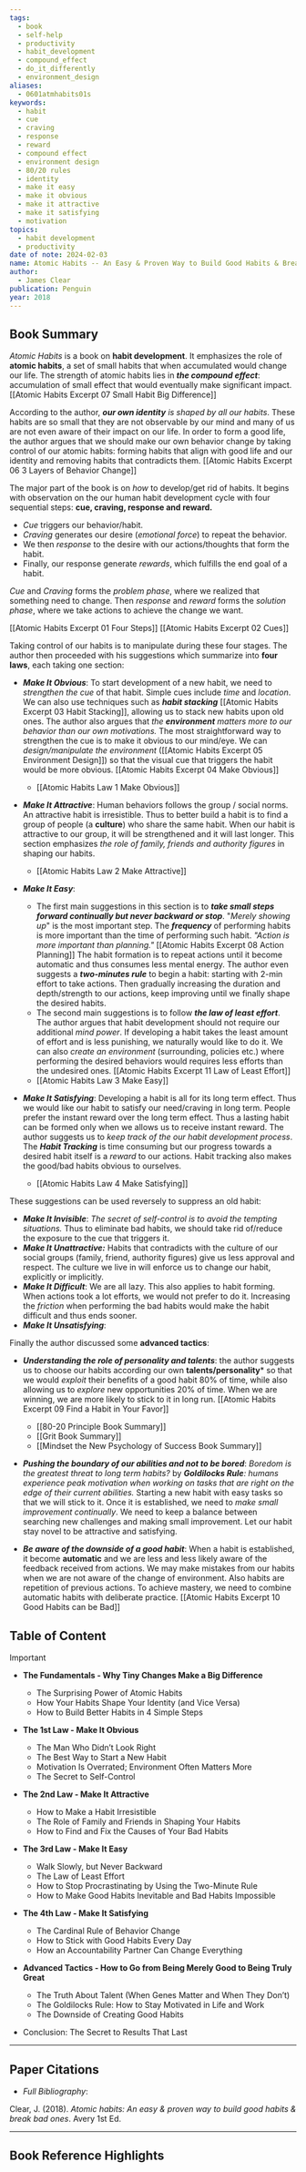 ```yaml
---
tags:
  - book
  - self-help
  - productivity
  - habit_development
  - compound_effect
  - do_it_differently
  - environment_design
aliases:
  - 0601atmhabits01s
keywords:
  - habit
  - cue
  - craving
  - response
  - reward
  - compound effect
  - environment design
  - 80/20 rules
  - identity
  - make it easy
  - make it obvious
  - make it attractive
  - make it satisfying
  - motivation
topics:
  - habit development
  - productivity
date of note: 2024-02-03
name: Atomic Habits -- An Easy & Proven Way to Build Good Habits & Break Bad Ones
author:
  - James Clear
publication: Penguin
year: 2018
---
```


## Book Summary

_Atomic Habits_ is a book on **habit development**. It emphasizes the role of **atomic habits**, a set of small habits that when accumulated would change our life. The strength of atomic habits lies in ___the compound effect___: accumulation of small effect that would eventually make significant impact. 
[[Atomic Habits Excerpt 07 Small Habit Big Difference]]

According to the author, _**our own identity** is shaped by all our habits_. These habits are so small that they are not observable by our mind and many of us are not even aware of their impact on our life. In order to form a good life, the author argues that we should make our own behavior change by taking control of our atomic habits: forming habits that align with good life and our identity and removing habits that contradicts them. 
[[Atomic Habits Excerpt 06 3 Layers of Behavior Change]]

The major part of the book is on _how_ to develop/get rid of habits. It begins with observation on the our human habit development cycle with four sequential steps: **cue, craving, response and reward.**
- _Cue_ triggers our behavior/habit. 
- _Craving_ generates our desire (_emotional force_) to repeat the behavior. 
- We then _response_ to the desire with our actions/thoughts that form the habit. 
- Finally, our response generate _rewards_, which fulfills the end goal of a habit.

_Cue_ and _Craving_ forms the _problem phase_, where we realized that something need to change. Then _response_ and _reward_ forms the _solution phase_, where we take actions to achieve the change we want. 

[[Atomic Habits Excerpt 01 Four Steps]] 
[[Atomic Habits Excerpt 02 Cues]]

Taking control of our habits is to manipulate during these four stages. The author then proceeded with his suggestions which summarize into __four laws__, each taking one section:

- ***Make It Obvious***:  To start development of a new habit, we need to _strengthen the cue_ of that habit. Simple cues include _time_ and _location_.  We can also use techniques such as ***habit stacking*** [[Atomic Habits Excerpt 03 Habit Stacking]], allowing us to stack new habits upon old ones. The author also argues that _the **environment** matters more to our behavior than our own motivations._ The most straightforward way to strengthen the cue is to make it obvious to our mind/eye.  We can _design/manipulate the environment_ ([[Atomic Habits Excerpt 05 Environment Design]]) so that the visual cue that triggers the habit would be more obvious. [[Atomic Habits Excerpt 04 Make Obvious]]
	- [[Atomic Habits Law 1 Make Obvious]]
  
- ***Make It Attractive***: Human behaviors follows the group / social norms. An attractive habit is irresistible. Thus to better build a habit is to find a group of people (a **culture**) who share the same habit. When our habit is attractive to our group, it will be strengthened and it will last longer. This section emphasizes _the role of family, friends and authority figures_ in shaping our habits. 
	- [[Atomic Habits Law 2 Make Attractive]]
  
- ***Make It Easy***: 
	- The first main suggestions in this section is to ***take small steps forward continually but never backward or stop***. "_Merely showing up_" is the most important step. The ***frequency*** of performing habits is more important than the time of performing such habit.  _"Action is more important than planning."_ [[Atomic Habits Excerpt 08 Action Planning]] The habit formation is to repeat actions until it become automatic and thus consumes less mental energy. The author even suggests a ***two-minutes rule*** to begin a habit: starting with 2-min effort to take actions. Then gradually increasing the duration and depth/strength to our actions, keep improving until we finally shape the desired habits. 
	- The second main suggestions is to follow ***the law of least effort***. The author argues that habit development should not require our additional _mind power_. If developing a habit takes the least amount of effort and is less punishing, we naturally would like to do it.  We can also _create an environment_ (surrounding, policies etc.) where performing the desired behaviors would requires less efforts than the undesired ones. [[Atomic Habits Excerpt 11 Law of Least Effort]]
	- [[Atomic Habits Law 3 Make Easy]]
	  
- ***Make It Satisfying***: Developing a habit is all for its long term effect. Thus we would like our habit to satisfy our need/craving in long term. People prefer the instant reward over the long term effect. Thus a lasting habit can be formed only when we allows us to receive instant reward. The author suggests us to _keep track of the our habit development process_. The ***Habit Tracking*** is time consuming but our progress towards a desired habit itself is a _reward_ to our actions. Habit tracking also makes the good/bad habits obvious to ourselves. 
	- [[Atomic Habits Law 4 Make Satisfying]]
  
These suggestions can be used reversely to suppress an old habit:
- ***Make It Invisible***: _The secret of self-control is to avoid the tempting situations._ Thus to eliminate bad habits, we should take rid of/reduce the exposure to the cue that triggers it. 
- ***Make It Unattractive:*** Habits that contradicts with the culture of our social groups (family, friend, authority figures) give us less approval and respect. The culture we live in will enforce us to change our habit, explicitly or implicitly. 
- ***Make It Difficult***: We are all lazy. This also applies to habit forming. When actions took a lot efforts, we would not prefer to do it. Increasing the _friction_ when performing the bad habits would make the habit difficult and thus ends sooner. 
- ***Make It Unsatisfying***:

Finally the author discussed some **advanced tactics**:

- ***Understanding the role of personality and talents***: the author suggests us to choose our habits according our own **talents/personality*** so that we would _exploit_ their benefits of a good habit 80% of time, while also allowing us to _explore_ new opportunities 20% of time. When we are winning, we are more likely to stick to it in long run.  [[Atomic Habits Excerpt 09 Find a Habit in Your Favor]]
	- [[80-20 Principle Book Summary]]
	- [[Grit Book Summary]]
	- [[Mindset the New Psychology of Success Book Summary]]
  
- ***Pushing the boundary of our abilities and not to be bored***: _Boredom is the greatest threat to long term habits?_ by _**Goldilocks Rule**: humans experience peak motivation when working on tasks that are right on the edge of their current abilities._ Starting a new habit with easy tasks so that we will stick to it. Once it is established, we need to _make small improvement continually_. We need to keep a balance between searching new challenges and making small improvement. Let our habit stay novel to be attractive and satisfying. 
  
- ***Be aware of the downside of a good habit***: When a habit is established, it become __automatic__ and we are less and less likely aware of the feedback received from actions. We may make mistakes from our habits when we are not aware of the change of environment.  Also habits are repetition of previous actions. To achieve mastery, we need to combine automatic habits with deliberate practice. [[Atomic Habits Excerpt 10 Good Habits can be Bad]]

## Table of Content

>[!important]
> - **The Fundamentals - Why Tiny Changes Make a Big Difference**
>	- The Surprising Power of Atomic Habits
>	- How Your Habits Shape Your Identity (and Vice Versa)
>	- How to Build Better Habits in 4 Simple Steps
> 	   
> - **The 1st Law - Make It Obvious**
>	- The Man Who Didn’t Look Right
>	- The Best Way to Start a New Habit
>	- Motivation Is Overrated; Environment Often Matters More
>	- The Secret to Self-Control
> 	   
> - **The 2nd Law - Make It Attractive**
>	- How to Make a Habit Irresistible
>	- The Role of Family and Friends in Shaping Your Habits
>	- How to Find and Fix the Causes of Your Bad Habits
> 	    
> - **The 3rd Law - Make It Easy**
>	- Walk Slowly, but Never Backward
>	- The Law of Least Effort
>	- How to Stop Procrastinating by Using the Two-Minute Rule
>	- How to Make Good Habits Inevitable and Bad Habits Impossible
> 	    
> - **The 4th Law - Make It Satisfying**
>	- The Cardinal Rule of Behavior Change
>	- How to Stick with Good Habits Every Day
>	- How an Accountability Partner Can Change Everything
> 	    
> - **Advanced Tactics - How to Go from Being Merely Good to Being Truly Great**
>	- The Truth About Talent (When Genes Matter and When They Don’t)
>	- The Goldilocks Rule: How to Stay Motivated in Life and Work
>	- The Downside of Creating Good Habits
> 
> - Conclusion: The Secret to Results That Last





----------
## Paper Citations

- *Full Bibliography*:

Clear, J. (2018). _Atomic habits: An easy & proven way to build good habits & break bad ones_. Avery 1st Ed.


-----------
##  Book Reference Highlights
